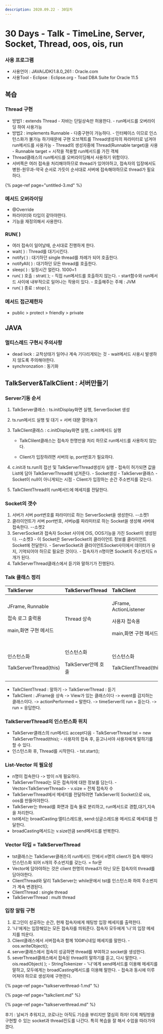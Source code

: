 ```yaml
---
description: 2020.09.22 - 30일차
---
```


# 30 Days - Talk - TimeLine, Server, Socket, Thread, oos, ois, run

### 사용 프로그램

* 사용언어 : JAVA\(JDK\)1.8.0\_261 : Oracle.com
* 사용Tool  - Eclipse : Eclipse.org - Toad DBA Suite for Oracle 11.5

## 복습

### Thread 구현

* 방법1 : extends Thread - 자바는 단일상속만 허용한다. - run메서드를 오버라이딩 하여 사용가능
* 방법2 : implements Runnable - 다중구현이 가능하다. - 인터페이스 이므로 인스턴스화가 불가능 하기때문에 구현 오브젝트를 Thread생성자의 파라미터로 넘겨야 run메서드를 사용가능 - Thread의 생성자중에 Thread\(Runnable target\)을 사용 - Runnable target = 시작을 적용할 run메서드를 가진 객체
* Thread클래스의 run메서드를 오버라이딩해서 사용하기 위함이다.
* 서버쪽은 여러 접속을 처리해야하므로 thread가 있어야하고, 접속자의 입장에서도 병원-원무과-약국 순서로 가듯이 순서대로 서버에 접속해야하므로 thread가 필요하다.

{% page-ref page="untitled-3.md" %}

### 메서드 오버라이딩

* @Override
* 파라미터와 타입이 같아야한다.
* 기능을 재정의해서 사용한다.

### RUN\( \)

* 여러 접속이 일어날때, 순서대로 진행하게 한다.
* wait\( \) : Thread를 대기시킨다.
* notify\( \) : 대기하던 single thread를 차례가 되어 호출한다.
* notifyAll\( \) : 대기하던 모든 thread를 호출한다.
* sleep\( \) : 일정시간 얼린다. 1000=1 
* run\( \) 호출 : strat\( \); - 직접 run메서드를 호출하지 않는다. - start함수와 run메서드 사이에 내부적으로 일어나는 작용이 있다. - 호출해주는 주체 : JVM
* run\( \) 종료 : stop\( \);

### 메서드 접근제한자

* public &gt; protect &gt; friendly &gt; private

## JAVA

### 멀티스레드 구현시 주의사항

* dead lock : 교착상태가 일어나 계속 기다리게되는 것 - wait메서드 사용시 발생하지 않도록 주의해야한다.
* synchronzation : 동기화

## TalkServer&TalkClient : 서버만들기

### Server기동 순서

1. TalkServer클래스 : ts.initDisplay화면 실행, ServerSocket 생성 
2. ts.run메서드 실행 및 대기 = 서버 대문 열어놓기
3. TalkClient클래스 :  c.initDisplay화면 실행, c.init메서드 실행

   - TalkClilent클래스는 접속자 한명만을 처리 하므로 run메서드를 사용하지 않는다.

   - Client가 입장하려면 서버의 ip, port번호가 필요하다.

4. c.init과 ts.run의 접선 및 TalkServerThread생성자 실행 - 접속이 허가되면 값을 List에 담아 TalkServerThread에 넘겨준다. - Socket생성 - TalkServer클래스 - Socket이 null이 아니게되는 시점 - Client가 입장하는 순간 주소번지를 갖는다.
5. TalkClientThread의 run메서드에 메세지를 전달한다.

### Socket의 갯수

1. 서버가 서버 port번호를 파라미터로 하는 ServerSocket을 생성한다. --소켓1
2. 클라이언트가 서버 port번호, 서버ip를 파라미터로 하는 Socket을 생성해 서버에 접속한다. --소켓2
3. ServerSocket과 접속자 Socket 사이에 OIS, OOS기능을 가진 Socket이 생성된다. --소켓3 - 이 Socket은 ServerSocket의 클라이언트 정보를 클라이언트 Socket에 전달한다. - ServerSocket과 클라이언트Socket사이에서 데이터가 유지, 기억되어야 하므로 필요한 것이다. - 접속자가 n명이면 Socket의 주소번지도 n개가 된다.
4. TalkServerThread클래스에서 듣기와 말하기가 진행된다.

### Talk 클래스 정리

<table>
  <thead>
    <tr>
      <th style="text-align:left">TalkServer</th>
      <th style="text-align:left">TalkServerThread</th>
      <th style="text-align:left">TalkClient</th>
      <th style="text-align:left">TalkClientThread</th>
    </tr>
  </thead>
  <tbody>
    <tr>
      <td style="text-align:left">
        <p>JFrame, Runnable</p>
        <p>&#xC811;&#xC18D; &#xB85C;&#xADF8; &#xCD9C;&#xB825;&#xC6A9;</p>
        <p>main,&#xD654;&#xBA74; &#xAD6C;&#xD604; &#xBA54;&#xC11C;&#xB4DC;</p>
      </td>
      <td style="text-align:left">Thread &#xC0C1;&#xC18D;</td>
      <td style="text-align:left">
        <p>JFrame, ActionListener</p>
        <p>&#xC0AC;&#xC6A9;&#xC790; &#xC811;&#xC18D;&#xC6A9;</p>
        <p>main,&#xD654;&#xBA74; &#xAD6C;&#xD604; &#xBA54;&#xC11C;&#xB4DC;</p>
      </td>
      <td style="text-align:left">Thread &#xC0C1;&#xC18D;</td>
    </tr>
    <tr>
      <td style="text-align:left">
        <p>&#xC778;&#xC2A4;&#xD134;&#xC2A4;&#xD654;</p>
        <p>TalkServerThread(this)</p>
      </td>
      <td style="text-align:left">
        <p>&#xC778;&#xC2A4;&#xD134;&#xC2A4;&#xD654;</p>
        <p>TalkServer&#xC548;&#xC5D0; &#xD638;&#xCD9C;</p>
      </td>
      <td style="text-align:left">
        <p>&#xC778;&#xC2A4;&#xD134;&#xC2A4;&#xD654;</p>
        <p>TalkClientThread(this)</p>
      </td>
      <td style="text-align:left">
        <p>&#xC778;&#xC2A4;&#xD134;&#xC2A4;&#xD654;</p>
        <p>TalkServer&#xC548;&#xC5D0; &#xD638;&#xCD9C;</p>
      </td>
    </tr>
  </tbody>
</table>

* TalkClientThread : 말하기 -&gt; TalkServerThread : 듣기 
* TalkClient : JFrame을 상속 -&gt; View가 있는 클래스이다 -&gt; event를 감지하는 클래스이다.  -&gt; actionPerformed = 말한다. -&gt; timeServer의 run = 듣는다. -&gt; run = 응답한다.

### TalkServerThread의 인스턴스화 위치

* TalkServer클래스의 run메서드 accept다음 - TalkServerThread tst = new TalkServerThread\(this\); - 사용자의 접속 후, 듣고나서야 사용자에게 말하기를 할 수 있다.
* 인스턴스화 후, Thread를 시작한다. - tst.start\(\);

### List-Vector 의 필요성

* n명이 접속한다 -&gt; 방이 n개 필요하다.
* TalkServerThread는 모든 접속자에 대한 정보를 담는다. - Vector&lt;TalkServerThread&gt; - v.size = 전체 접속자 수
* TalkServerThread에서 메세지를 전달하려면 TalkServer의 Socket으로 ois, oos를 만들어야한다.
* TalkServer는 thread를 화면과 접속 둘로 분리하고, run메서드로 경합,대기,지속을 처리한다.
* tst에서는 broadCasting:멀티스레드용, send:싱글스레드용 메서드로 메세지를 전달한다.
* broadCasting메서드는 v.size만큼 send메서드를 반복한다.

### Vector 타입 = TalkServerThread

* tst클래스는 TalkServer클래스의 run메서드 안에서 n명의 client가 접속 때마다  인스턴스화 되어 n개의 주소번지를 갖는다. = for문
* Vector에 담아야하는 것은 client 한명의 thread가 아닌 모든 접속자의 thread를 담아야한다.
* ClientThread와 달리 TalkServer는 while문에서 tst를 인스턴스화 하여 주소번지가 계속 변경된다.
* ClientThread : single thread
* TalkServerThread : multi thread

### 입장 알림 구현

1. 로그인이 성공하는 순간, 현재 접속자에게 채팅방 입장 메세지를 출력한다.
2. '나'에게는 입장해있는 모든 접속자를 띄워준다. 접속자 모두에게 '나'의 입장 메세지를 띄운다.
3. Client클래스에서 서버접속과 함께 100\#닉네임 메세지를 말한다. - oos.writeObject\(\);
4. server클래스에서 접속이 성공하면 thread를 부여하고 socket을 생성한다.
5. severThread클래스에서 접속된 thread의 말하기를 듣고, 다시 말한다. - ois.readObject\( \); - StringTokenizer - '나'에게 send메서드를 이용해 메세지를 말하고, 모두에게는 broadCasting메서드를 이용해 말한다. - 접속과 동시에 이루어져야 하므로 생성자에 구현한다.

{% page-ref page="talkserverthread-1.md" %}

{% page-ref page="talkclient.md" %}

{% page-ref page="talkserverthread.md" %}

후기 : 날씨가 추워지고, 코로나는 아직도 기승을 부리지만 열심히 하자! 이제 채팅방을 구현할 수 있는 socket과 thread진도를 나간다. 특히 복습을 잘 해서 수업을 따라가야겠다.

